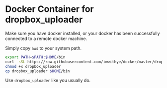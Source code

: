 Docker Container for dropbox_uploader
===

Make sure you have docker installed, or your docker has been successfully connected to a remote docker machine.

Simply copy `aws` to your system path.
```bash
export PATH=$PATH:$HOME/bin
curl -sSL https://raw.githubusercontent.com/imwithye/docker/master/dropbox_uploader/dropbox_uploader > dropbox_uploader
chmod +x dropbox_uploader
cp dropbox_uploader $HOME/bin
```

Use `dropbox_uploader` like you usually do.
